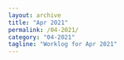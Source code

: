 ```yaml
---
layout: archive
title: "Apr 2021"
permalink: /04-2021/
category: "04-2021"
tagline: "Worklog for Apr 2021"
---
```

